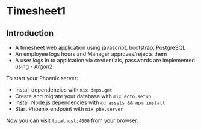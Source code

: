 # Timesheet1

## Introduction
 * A timesheet web application using javascript, bootstrap, PostgreSQL
 * An employee logs hours and Manager approves/rejects them
 * A user logs in to application via credentials, passwords are implemented using - Argon2


To start your Phoenix server:

  * Install dependencies with `mix deps.get`
  * Create and migrate your database with `mix ecto.setup`
  * Install Node.js dependencies with `cd assets && npm install`
  * Start Phoenix endpoint with `mix phx.server`

Now you can visit [`localhost:4000`](http://localhost:4000) from your browser.
